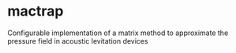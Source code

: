 # mactrap
Configurable implementation of a matrix method to approximate the pressure field in acoustic levitation devices

